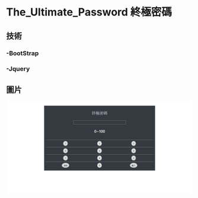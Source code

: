 # The_Ultimate_Password 終極密碼

## 技術
### -BootStrap
### -Jquery

## 圖片
![Alt text](https://github.com/gtenmac/The_Ultimate_Password/blob/master/%E7%B5%82%E6%A5%B5%E5%AF%86%E7%A2%BC.png)
